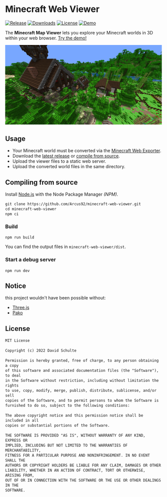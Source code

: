 # Minecraft Web Viewer
[![Release](https://img.shields.io/github/release/Arcus92/minecraft-web-viewer.svg)](https://GitHub.com/Arcus92/minecraft-web-viewer/releases/)
[![Downloads](https://img.shields.io/github/downloads/Arcus92/minecraft-web-viewer/total.svg)](https://github.com/Arcus92/minecraft-web-viewer/releases)
[![License](https://img.shields.io/github/license/Arcus92/minecraft-web-viewer.svg)](https://github.com/Arcus92/minecraft-web-viewer/blob/main/LICENSE)
[![Demo](https://img.shields.io/badge/demo-available-green.svg)](https://3dmap.david-schulte.de/#w=world&tx=196&tz=382.4&cx=155&cy=93.7&cz=402.6)

The **Minecraft Map Viewer** lets you explore your Minecraft worlds in 3D within your web browser.
[Try the demo!](https://3dmap.david-schulte.de/#w=world&tx=196&tz=382.4&cx=155&cy=93.7&cz=402.6)

![](.github/images/minecraft-web-viewer.jpg)

## Usage

- Your Minecraft world must be converted via the [Minecraft Web Exporter](https://github.com/Arcus92/minecraft-web-exporter).
- Download the [latest release](https://github.com/Arcus92/minecraft-web-viewer/releases) or [compile from source](#compile-from-source).
- Upload the viewer files to a static web server.
- Upload the converted world files in the same directory.

## Compiling from source

Install [Node.js](https://nodejs.org/) with the Node Package Manager *(NPM)*.

```shell
git clone https://github.com/Arcus92/minecraft-web-viewer.git
cd minecraft-web-viewer
npm ci
```

### Build

```shell
npm run build
```

You can find the output files in `minecraft-web-viewer/dist`.

### Start a debug server

```shell
npm run dev
```

## Notice

this project wouldn't have been possible without:
- [Three.js](https://github.com/mrdoob/three.js/)
- [Pako](https://github.com/nodeca/pako)

## License

```text
MIT License

Copyright (c) 2022 David Schulte

Permission is hereby granted, free of charge, to any person obtaining a copy
of this software and associated documentation files (the "Software"), to deal
in the Software without restriction, including without limitation the rights
to use, copy, modify, merge, publish, distribute, sublicense, and/or sell
copies of the Software, and to permit persons to whom the Software is
furnished to do so, subject to the following conditions:

The above copyright notice and this permission notice shall be included in all
copies or substantial portions of the Software.

THE SOFTWARE IS PROVIDED "AS IS", WITHOUT WARRANTY OF ANY KIND, EXPRESS OR
IMPLIED, INCLUDING BUT NOT LIMITED TO THE WARRANTIES OF MERCHANTABILITY,
FITNESS FOR A PARTICULAR PURPOSE AND NONINFRINGEMENT. IN NO EVENT SHALL THE
AUTHORS OR COPYRIGHT HOLDERS BE LIABLE FOR ANY CLAIM, DAMAGES OR OTHER
LIABILITY, WHETHER IN AN ACTION OF CONTRACT, TORT OR OTHERWISE, ARISING FROM,
OUT OF OR IN CONNECTION WITH THE SOFTWARE OR THE USE OR OTHER DEALINGS IN THE
SOFTWARE.
```